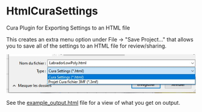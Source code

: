 # HtmlCuraSettings
Cura Plugin for Exporting Settings to an HTML file

This creates an extra menu option under File -> "Save Project..." that allows you to save all of the settings to an HTML file for review/sharing. 

![Menu](./help/menu.jpg)

See the [example_output.html](./help/example_output.html) file for a view of what you get on output.
